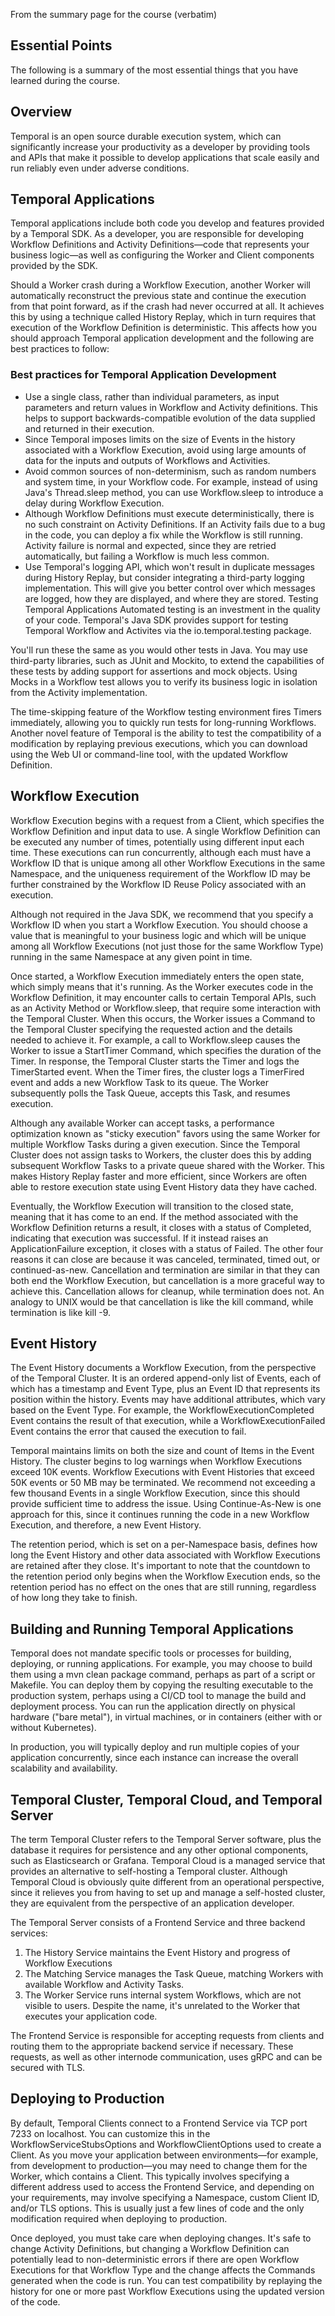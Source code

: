 From the summary page for the course (verbatim)

## Essential Points
The following is a summary of the most essential things that you have learned during the course.

## Overview
Temporal is an open source durable execution system, which can significantly increase your productivity as a developer by providing tools and APIs that make it possible to develop applications that scale easily and run reliably even under adverse conditions.

## Temporal Applications
Temporal applications include both code you develop and features provided by a Temporal SDK. As a developer, you are responsible for developing Workflow Definitions and Activity Definitions—code that represents your business logic—as well as configuring the Worker and Client components provided by the SDK.

Should a Worker crash during a Workflow Execution, another Worker will automatically reconstruct the previous state and continue the execution from that point forward, as if the crash had never occurred at all. It achieves this by using a technique called History Replay, which in turn requires that execution of the Workflow Definition is deterministic. This affects how you should approach Temporal application development and the following are best practices to follow:

### Best practices for Temporal Application Development
* Use a single class, rather than individual parameters, as input parameters and return values in Workflow and Activity definitions. This helps to support backwards-compatible evolution of the data supplied and returned in their execution.
* Since Temporal imposes limits on the size of Events in the history associated with a Workflow Execution, avoid using large amounts of data for the inputs and outputs of Workflows and Activities.
* Avoid common sources of non-determinism, such as random numbers and system time, in your Workflow code. For example, instead of using Java's Thread.sleep method, you can use Workflow.sleep to introduce a delay during Workflow Execution.
* Although Workflow Definitions must execute deterministically, there is no such constraint on Activity Definitions. If an Activity fails due to a bug in the code, you can deploy a fix while the Workflow is still running. Activity failure is normal and expected, since they are retried automatically, but failing a Workflow is much less common.
* Use Temporal's logging API, which won't result in duplicate messages during History Replay, but consider integrating a third-party logging implementation. This will give you better control over which messages are logged, how they are displayed, and where they are stored.
Testing Temporal Applications
Automated testing is an investment in the quality of your code. Temporal's Java SDK provides support for testing Temporal Workflow and Activites via the io.temporal.testing package.

You'll run these the same as you would other tests in Java. You may use third-party libraries, such as JUnit and Mockito, to extend the capabilities of these tests by adding support for assertions and mock objects. Using Mocks in a Workflow test allows you to verify its business logic in isolation from the Activity implementation.

The time-skipping feature of the Workflow testing environment fires Timers immediately, allowing you to quickly run tests for long-running Workflows. Another novel feature of Temporal is the ability to test the compatibility of a modification by replaying previous executions, which you can download using the Web UI or command-line tool, with the updated Workflow Definition.

## Workflow Execution
Workflow Execution begins with a request from a Client, which specifies the Workflow Definition and input data to use. A single Workflow Definition can be executed any number of times, potentially using different input each time. These executions can run concurrently, although each must have a Workflow ID that is unique among all other Workflow Executions in the same Namespace, and the uniqueness requirement of the Workflow ID may be further constrained by the Workflow ID Reuse Policy associated with an execution.

Although not required in the Java SDK, we recommend that you specify a Workflow ID when you start a Workflow Execution. You should choose a value that is meaningful to your business logic and which will be unique among all Workflow Executions (not just those for the same Workflow Type) running in the same Namespace at any given point in time.

Once started, a Workflow Execution immediately enters the open state, which simply means that it's running. As the Worker executes code in the Workflow Definition, it may encounter calls to certain Temporal APIs, such as an Activity Method or Workflow.sleep, that require some interaction with the Temporal Cluster. When this occurs, the Worker issues a Command to the Temporal Cluster specifying the requested action and the details needed to achieve it. For example, a call to Workflow.sleep causes the Worker to issue a StartTimer Command, which specifies the duration of the Timer. In response, the Temporal Cluster starts the Timer and logs the TimerStarted event. When the Timer fires, the cluster logs a TimerFired event and adds a new Workflow Task to its queue. The Worker subsequently polls the Task Queue, accepts this Task, and resumes execution.

Although any available Worker can accept tasks, a performance optimization known as "sticky execution" favors using the same Worker for multiple Workflow Tasks during a given execution. Since the Temporal Cluster does not assign tasks to Workers, the cluster does this by adding subsequent Workflow Tasks to a private queue shared with the Worker. This makes History Replay faster and more efficient, since Workers are often able to restore execution state using Event History data they have cached.

Eventually, the Workflow Execution will transition to the closed state, meaning that it has come to an end. If the method associated with the Workflow Definition returns a result, it closes with a status of Completed,
indicating that execution was successful. If it instead raises an ApplicationFailure exception, it closes with a status of Failed. The other four reasons it can close are because it was canceled, terminated, timed out, or continued-as-new. Cancellation and termination are similar in that they can both end the Workflow Execution, but cancellation is a more graceful way to achieve this. Cancellation allows for cleanup, while termination does not. An analogy to UNIX would be that cancellation is like the kill command, while termination is like kill -9.

## Event History
The Event History documents a Workflow Execution, from the perspective of the Temporal Cluster. It is an ordered append-only list of Events, each of which has a timestamp and Event Type, plus an Event ID that represents its position within the history. Events may have additional attributes, which vary based on the Event Type. For example, the WorkflowExecutionCompleted Event contains the result of that execution, while a WorkflowExecutionFailed Event contains the error that caused the execution to fail.

Temporal maintains limits on both the size and count of Items in the Event History. The cluster begins to log warnings when Workflow Executions exceed 10K events. Workflow Executions with Event Histories that exceed 50K events or 50 MB may be terminated. We recommend not exceeding a few thousand Events in a single Workflow Execution, since this should provide sufficient time to address the issue. Using Continue-As-New is one approach for this, since it continues running the code in a new Workflow Execution, and therefore, a new Event History.

The retention period, which is set on a per-Namespace basis, defines how long the Event History and other data associated with Workflow Executions are retained after they close. It's important to note that the countdown to the retention period only begins when the Workflow Execution ends, so the retention period has no effect on the ones that are still running, regardless of how long they take to finish.

## Building and Running Temporal Applications
Temporal does not mandate specific tools or processes for building, deploying, or running applications. For example, you may choose to build them using a mvn clean package command, perhaps as part of a script or Makefile. You can deploy them by copying the resulting executable to the production system, perhaps using a CI/CD tool to manage the build and deployment process. You can run the application directly on physical hardware ("bare metal"), in virtual machines, or in containers (either with or without Kubernetes).

In production, you will typically deploy and run multiple copies of your application concurrently, since each instance can increase the overall scalability and availability.

## Temporal Cluster, Temporal Cloud, and Temporal Server
The term Temporal Cluster refers to the Temporal Server software, plus the database it requires for persistence and any other optional components, such as Elasticsearch or Grafana. Temporal Cloud is a managed service that provides an alternative to self-hosting a Temporal cluster. Although Temporal Cloud is obviously quite different from an operational perspective, since it relieves you from having to set up and manage a self-hosted cluster, they are equivalent from the perspective of an application developer.

The Temporal Server consists of a Frontend Service and three backend services:

1. The History Service maintains the Event History and progress of Workflow Executions
2. The Matching Service manages the Task Queue, matching Workers with available Workflow and Activity Tasks.
3. The Worker Service runs internal system Workflows, which are not visible to users. Despite the name, it's unrelated to the Worker that executes your application code.

The Frontend Service is responsible for accepting requests from clients and routing them to the appropriate backend service if necessary. These requests, as well as other internode communication, uses gRPC and can be secured with TLS.

## Deploying to Production
By default, Temporal Clients connect to a Frontend Service via TCP port 7233 on localhost. You can customize this in the WorkflowServiceStubsOptions and WorkflowClientOptions used to create a Client. As you move your application between environments—for example, from development to production—you may need to change them for the Worker, which contains a Client. This typically involves specifying a different address used to access the Frontend Service, and depending on your requirements, may involve specifying a Namespace, custom Client ID, and/or TLS options. This is usually just a few lines of code and the only modification required when deploying to production.

Once deployed, you must take care when deploying changes. It's safe to change Activity Definitions, but changing a Workflow Definition can potentially lead to non-deterministic errors if there are open Workflow Executions for that Workflow Type and the change affects the Commands generated when the code is run. You can test compatibility by replaying the history for one or more past Workflow Executions using the updated version of the code.